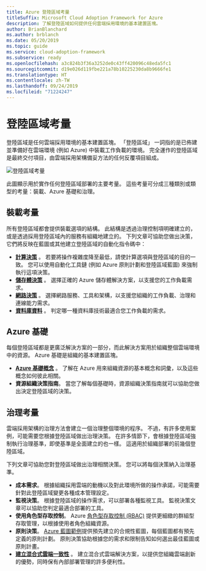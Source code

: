 ```yaml
---
title: Azure 登陸區域考量
titleSuffix: Microsoft Cloud Adoption Framework for Azure
description: 了解登陸區域如何提供任何雲端採用環境的基本建置區塊。
author: BrianBlanchard
ms.author: brblanch
ms.date: 05/20/2019
ms.topic: guide
ms.service: cloud-adoption-framework
ms.subservice: ready
ms.openlocfilehash: a3c824b3f36a3252de0c43ff420096c48eda5fc1
ms.sourcegitcommit: d19e026d119fbe221a78b10225230da8b9666fe1
ms.translationtype: HT
ms.contentlocale: zh-TW
ms.lasthandoff: 09/24/2019
ms.locfileid: "71224247"
---
```

# <a name="landing-zone-considerations"></a>登陸區域考量

登陸區域是任何雲端採用環境的基本建置區塊。 「登陸區域」  一詞指的是已佈建並準備好在雲端環境 (例如 Azure) 中裝載工作負載的環境。 完全運作的登陸區域是最終交付項目，由雲端採用架構備妥方法的任何反覆項目組成。

![登陸區域考量](../../_images/ready/landing-zone-considerations.png)

此圖顯示用於實作任何登陸區域部署的主要考量。 這些考量可分成三種類別或類型的考量：裝載、Azure 基礎和治理。

## <a name="hosting-considerations"></a>裝載考量

所有登陸區域都會提供裝載選項的結構。 此結構是透過治理控制項明確建立的，或是透過採用登陸區域內的服務有組織地建立的。 下列文章可協助您做出決策，它們將反映在藍圖或其他建立登陸區域的自動化指令碼中：

- **[計算決策](./compute-decisions.md)** 。 若要將操作複雜度降至最低，請使計算選項與登陸區域的目的一致。 您可以使用自動化工具鏈 (例如 Azure 原則計劃和登陸區域藍圖) 來強制執行這項決策。
- **[儲存體決策](./storage-guidance.md)** 。 選擇正確的 Azure 儲存體解決方案，以支援您的工作負載需求。
- **[網路決策](./network-decisions.md)** 。 選擇網路服務、工具和架構，以支援您組織的工作負載、治理和連線能力需求。
- **[資料庫資料](./data-decisions.md)** 。 判定哪一種資料庫技術最適合您工作負載的需求。

## <a name="azure-fundamentals"></a>Azure 基礎

每個登陸區域都是更廣泛解決方案的一部分，而此解決方案用於組織整個雲端環境中的資源。 Azure 基礎是組織的基本建置區塊。

- **[Azure 基礎概念](./fundamental-concepts.md)** 。 了解在 Azure 用來組織資源的基本概念和詞彙，以及這些概念如何彼此相關。
- **資源組織決策指南**。 當您了解每個基礎時，資源組織決策指南就可以協助您做出決定登陸區域的決策。

## <a name="governance-considerations"></a>治理考量

雲端採用架構的治理方法會建立一個治理整個環境的程序。 不過，有許多使用案例，可能需要您根據登陸區域做出治理決策。 在許多情節下，會根據登陸區域強制執行治理基準，即使基準是全面建立的也一樣。 這適用於組織部署的前幾個登陸區域。

下列文章可協助您對登陸區域做出治理相關決策。 您可以將每個決策納入治理基準。

- **成本需求**。 根據組織採用雲端的動機以及對此環境所做的操作承諾，可能需要針對此登陸區域變更各種成本管理設定。
- **監視決策**。 根據登陸區域的操作需求，可以部署各種監視工具。 監視決策文章可以協助您判定最適合部署的工具。
- **使用角色型存取控制**。 Azure [角色型存取控制 (RBAC)](../azure-best-practices/roles.md) 提供更細緻的群組型存取管理，以根據使用者角色組織資源。
- **原則決策**。 [Azure 藍圖範例](https://docs.microsoft.com/azure/governance/blueprints/samples)提供預先建立的合規性藍圖，每個藍圖都有預先定義的原則計劃。 原則決策協助根據您的需求和限制告知如何選出最佳藍圖或原則計畫。
- **[建立混合式雲端一致性](../../infrastructure/misc/hybrid-consistency.md)** 。 建立混合式雲端解決方案，以提供您組織雲端創新的優勢，同時保有內部部署管理的許多便利性。
